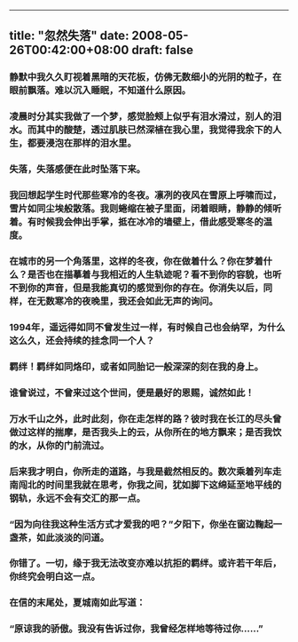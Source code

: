 
---
title: "忽然失落"
date: 2008-05-26T00:42:00+08:00
draft: false
---

### 静默中我久久盯视着黑暗的天花板，仿佛无数细小的光阴的粒子，在眼前飘落。难以沉入睡眠，不知道什么原因。

### 凌晨时分其实我做了一个梦，感觉脸颊上似乎有泪水滑过，别人的泪水。而其中的酸楚，透过肌肤已然深植在我心里，我觉得我余下的人生，都要浸泡在那样的泪水里。

### 失落，失落感便在此时坠落下来。

### 我回想起学生时代那些寒冷的冬夜。凛冽的夜风在雪原上呼啸而过，雪片如同尘埃般散落。我则蜷缩在被子里面，闭着眼睛，静静的倾听着。有时候我会伸出手掌，抵在冰冷的墙壁上，借此感受寒冬的温度。

### 在城市的另一个角落里，这样的冬夜，你在做着什么？你在梦着什么？是否也在描摹着与我相近的人生轨迹呢？看不到你的容貌，也听不到你的声音，但是我能真切的感觉到你的存在。你消失以后，同样，在无数寒冷的夜晚里，我还会如此无声的询问。

### 1994年，遥远得如同不曾发生过一样，有时候自己也会纳罕，为什么这么久，还会持续的挂念同一个人？

### 羁绊！羁绊如同烙印，或者如同胎记一般深深的刻在我的身上。

### 谁曾说过，不曾来过这个世间，便是最好的恩赐，诚然如此！

### 万水千山之外，此时此刻，你在走怎样的路？彼时我在长江的尽头曾做过这样的揣摩，是否我头上的云，从你所在的地方飘来；是否我饮的水，从你的门前流过。

### 后来我才明白，你所走的道路，与我是截然相反的。数次乘着列车走南闯北的时间里我就在思考，你我之间，犹如脚下这绵延至地平线的钢轨，永远不会有交汇的那一点。

### “因为向往我这种生活方式才爱我的吧？”夕阳下，你坐在窗边鞠起一盏茶，如此淡淡的问道。

### 你错了。一切，缘于我无法改变亦难以抗拒的羁绊。或许若干年后，你终究会明白这一点。

### 在信的末尾处，夏城南如此写道：

### “原谅我的骄傲。我没有告诉过你，我曾经怎样地等待过你……”

